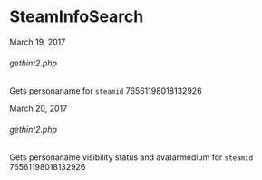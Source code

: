 # SteamInfoSearch


March 19, 2017

<h6>gethint2.php</h6>
<p>Gets personaname for <code>steamid</code>
76561198018132926</p>

March 20, 2017

<h6>gethint2.php</h6>
<p>Gets personaname visibility status and avatarmedium for <code>steamid</code>
76561198018132926</p>
